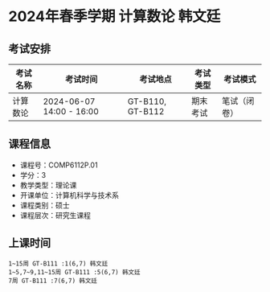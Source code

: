 # 2024年春季学期 计算数论 韩文廷




## 考试安排

| 考试名称 | 考试时间 | 考试地点 | 考试类型 | 考试模式 |
| -------- | -------- | -------- | -------- | -------- |
| 计算数论 | 2024-06-07 14:00 - 16:00 | GT-B110, GT-B112 | 期末考试 | 笔试（闭卷） |





## 课程信息

- 课程号：COMP6112P.01
- 学分：3
- 教学类型：理论课
- 开课单位：计算机科学与技术系
- 课程类别：硕士
- 课程层次：研究生课程

## 上课时间

```
1~15周 GT-B111 :1(6,7) 韩文廷
1~5,7~9,11~15周 GT-B111 :5(6,7) 韩文廷
7周 GT-B111 :7(6,7) 韩文廷
```

